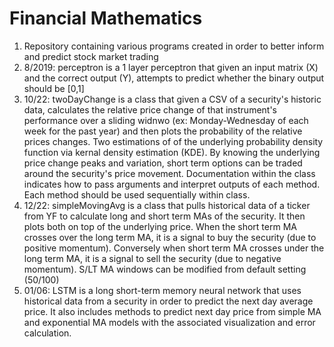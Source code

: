 # Financial Mathematics 

1) Repository containing various programs created in order to better inform and predict stock market trading 
2) 8/2019: perceptron is a 1 layer perceptron that given an input matrix (X) and the correct output (Y), attempts 
    to predict whether the binary output should be [0,1] 
3) 10/22: twoDayChange is a class that given a CSV of a security's historic data, calculates the relative price change 
    of that instrument's performance over a sliding widnwo (ex: Monday-Wednesday of each week for the past year) and 
    then plots the probability of the relative prices changes. Two estimations of of the underlying probability density 
    function via kernal density estimation (KDE). By knowing the underlying price change peaks and variation, short term 
    options can be traded around the security's price movement. Documentation within the class indicates how to pass 
    arguments and interpret outputs of each method. Each method should be used sequentially within class. 
4) 12/22: simpleMovingAvg is a class that pulls historical data of a ticker from YF to calculate long and short 
    term MAs of the security. It then plots both on top of the underlying price. When the short term MA crosses 
    over the long term MA, it is a signal to buy the security (due to positive momentum). Conversely when short 
    term MA crosses under the long term MA, it is a signal to sell the security (due to negative momentum). S/LT MA 
    windows can be modified from default setting (50/100) 
5) 01/06: LSTM is a long short-term memory neural network that uses historical data from a security in order to predict
    the next day average price. It also includes methods to predict next day price from simple MA and exponential MA
    models with the associated visualization and error calculation. 
    


